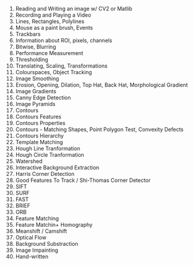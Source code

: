 1. Reading and Writing an image w/ CV2 or Matlib
2. Recording and Playing a Video
3. Lines, Rectangles, Polylines
4. Mouse as a paint brush, Events
5. Trackbars
6. Information about ROI, pixels, channels
7. Bitwise, Blurring
8. Performance Measurement
9. Thresholding
10. Translating, Scaling, Transformations
11. Colourspaces, Object Tracking
12. Image Smoothing
13. Erosion, Opening, Dilation, Top Hat, Back Hat, Morphological Gradient
14. Image Gradients
15. Canny Edge Detection
16. Image Pyramids
17. Contours
18. Contours Features
19. Contours Properties
20. Contours - Matching Shapes, Point Polygon Test, Convexity Defects
21. Contours Hierarchy
22. Template Matching
23. Hough Line Tranformation
24. Hough Circle Tranformation
25. Watershed
26. Interactive Background Extraction
27. Harris Corner Detection
28. Good Features To Track / Shi-Thomas Corner Detector
29. SIFT
30. SURF
31. FAST 
32. BRIEF
33. ORB
34. Feature Matching
35. Feature Matchin+ Homography
36. Meanshift / Camshift
37. Optical Flow
38. Background Substraction
39. Image Impainting
40. Hand-written